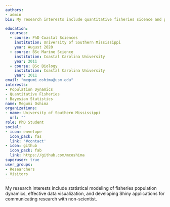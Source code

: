 ```yaml
---
authors:
- admin
bio: My research interests include quantitative fisheries sicence and population dynamics.

education:
  courses:
  - course: PhD Coastal Sciences
    institution: University of Southern Mississippi
    year: August 2020
  - course: BSc Marine Science
    institution: Coastal Carolina University
    year: 2011
  - course: BSc Biology
    institution: Coastal Carolina University
    year: 2011
email: "megumi.oshima@usm.edu"
interests:
- Population Dynamics
- Quantitative Fisheries
- Bayesian Statistics
name: Megumi Oshima
organizations:
- name: University of Southern Mississippi
  url: ""
role: PhD Student
social:
- icon: envelope
  icon_pack: fas
  link: '#contact'
- icon: github
  icon_pack: fab
  link: https://github.com/mcoshima
superuser: true
user_groups:
- Researchers
- Visitors
---
```


My research interests include statistical modeling of fisheries population dynamics, effective data visualization, and developing Shiny applications for communicating research with non-scientist.


